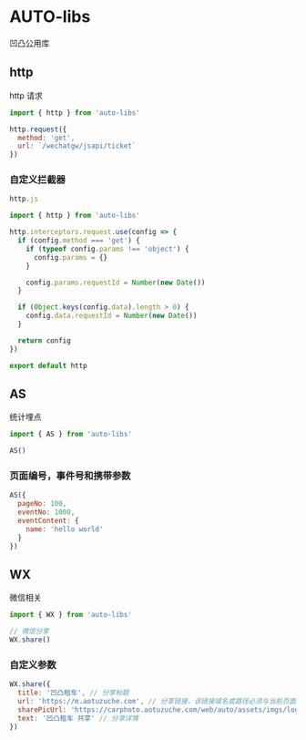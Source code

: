 # AUTO-libs

凹凸公用库

## http

http 请求

```js
import { http } from 'auto-libs'

http.request({
  method: 'get',
  url: `/wechatgw/jsapi/ticket`
})
```

### 自定义拦截器

```js
http.js

import { http } from 'auto-libs'

http.interceptors.request.use(config => {
  if (config.method === 'get') {
    if (typeof config.params !== 'object') {
      config.params = {}
    }

    config.params.requestId = Number(new Date())
  }

  if (Object.keys(config.data).length > 0) {
    config.data.requestId = Number(new Date())
  }

  return config
})

export default http
```

## AS

统计埋点

```js
import { AS } from 'auto-libs'

AS()
```

### 页面编号，事件号和携带参数

```js
AS({
  pageNo: 100,
  eventNo: 1000,
  eventContent: {
    name: 'hello world'
  }
})
```

## WX

微信相关

```js
import { WX } from 'auto-libs'

// 微信分享
WX.share()
```

### 自定义参数

```js
WX.share({
  title: '凹凸租车', // 分享标题
  url: 'https://m.aotuzuche.com', // 分享链接，该链接域名或路径必须与当前页面对应的公众号JS安全域名一致
  sharePicUrl: 'https://carphoto.aotuzuche.com/web/auto/assets/imgs/logo.png', // 分享图标
  text: '凹凸租车 共享' // 分享详情
})
```
